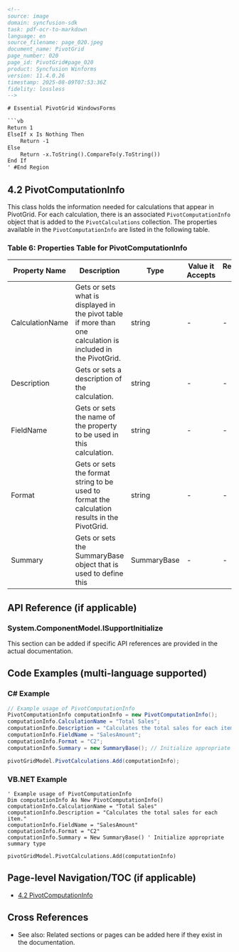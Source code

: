 ```html
<!--
source: image
domain: syncfusion-sdk
task: pdf-ocr-to-markdown
language: en
source_filename: page_020.jpeg
document_name: PivotGrid
page_number: 020
page_id: PivotGrid#page_020
product: Syncfusion Winforms
version: 11.4.0.26
timestamp: 2025-08-09T07:53:36Z
fidelity: lossless
-->

# Essential PivotGrid WindowsForms

```vb
Return 1
ElseIf x Is Nothing Then
    Return -1
Else
    Return -x.ToString().CompareTo(y.ToString())
End If
' #End Region
```

## 4.2 PivotComputationInfo

This class holds the information needed for calculations that appear in PivotGrid. For each calculation, there is an associated `PivotComputationInfo` object that is added to the `PivotCalculations` collection. The properties available in the `PivotComputationInfo` are listed in the following table.

### Table 6: Properties Table for PivotComputationInfo

| Property Name | Description | Type | Value it Accepts | Reference link |
|---------------|-------------|------|------------------|----------------|
| CalculationName | Gets or sets what is displayed in the pivot table if more than one calculation is included in the PivotGrid. | string | - | - |
| Description | Gets or sets a description of the calculation. | string | - | - |
| FieldName | Gets or sets the name of the property to be used in this calculation. | string | - | - |
| Format | Gets or sets the format string to be used to format the calculation results in the PivotGrid. | string | - | - |
| Summary | Gets or sets the SummaryBase object that is used to define this | SummaryBase | - | - |

## API Reference (if applicable)

### System.ComponentModel.ISupportInitialize

This section can be added if specific API references are provided in the actual documentation.

## Code Examples (multi-language supported)

### C# Example
```csharp
// Example usage of PivotComputationInfo
PivotComputationInfo computationInfo = new PivotComputationInfo();
computationInfo.CalculationName = "Total Sales";
computationInfo.Description = "Calculates the total sales for each item.";
computationInfo.FieldName = "SalesAmount";
computationInfo.Format = "C2";
computationInfo.Summary = new SummaryBase(); // Initialize appropriate summary type

pivotGridModel.PivotCalculations.Add(computationInfo);
```

### VB.NET Example
```vb.net
' Example usage of PivotComputationInfo
Dim computationInfo As New PivotComputationInfo()
computationInfo.CalculationName = "Total Sales"
computationInfo.Description = "Calculates the total sales for each item."
computationInfo.FieldName = "SalesAmount"
computationInfo.Format = "C2"
computationInfo.Summary = New SummaryBase() ' Initialize appropriate summary type

pivotGridModel.PivotCalculations.Add(computationInfo)
```

## Page-level Navigation/TOC (if applicable)
- [4.2 PivotComputationInfo](#4.2-pivotcomputationinfo)

## Cross References
- See also: Related sections or pages can be added here if they exist in the documentation.

<!-- tags: [pivotgrid, calculation, pivotgridcalculations, winforms, computationinfo] keywords: [pivotgrid, computation, pivot, sum, aggregation, calculation, data] -->
```